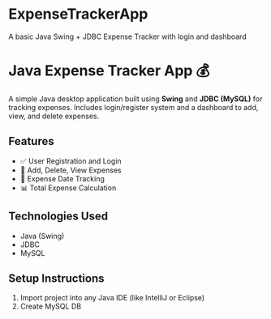 # ExpenseTrackerApp
A basic Java Swing + JDBC Expense Tracker with login and dashboard
# Java Expense Tracker App 💰

A simple Java desktop application built using **Swing** and **JDBC (MySQL)** for tracking expenses. Includes login/register system and a dashboard to add, view, and delete expenses.

## Features
- ✅ User Registration and Login
- 💸 Add, Delete, View Expenses
- 📅 Expense Date Tracking
- 📊 Total Expense Calculation

## Technologies Used
- Java (Swing)
- JDBC
- MySQL

## Setup Instructions
1. Import project into any Java IDE (like IntelliJ or Eclipse)
2. Create MySQL DB
